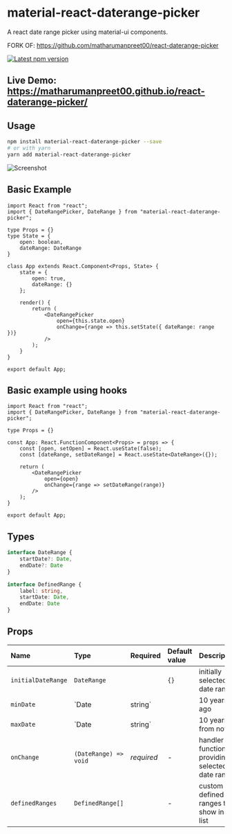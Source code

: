 # material-react-daterange-picker
A react date range picker using material-ui components.

FORK OF: https://github.com/matharumanpreet00/react-daterange-picker 

<a href='https://www.npmjs.com/package/rori4/react-daterange-picker'>
    <img src='https://img.shields.io/npm/v/rori4/react-daterange-picker.svg' alt='Latest npm version'>
</a>

## Live Demo: https://matharumanpreet00.github.io/react-daterange-picker/




## Usage

```bash
npm install material-react-daterange-picker --save
# or with yarn
yarn add material-react-daterange-picker
```

![Screenshot](/screenshot_1.png?raw=true "Screenshot")

## Basic Example
```tsx
import React from "react";
import { DateRangePicker, DateRange } from "material-react-daterange-picker";

type Props = {}
type State = {
    open: boolean,
    dateRange: DateRange
}

class App extends React.Component<Props, State> {
	state = {
		open: true,
		dateRange: {}
	};
	
	render() {
		return (
			<DateRangePicker
				open={this.state.open}
				onChange={range => this.setState({ dateRange: range })}
			/>
		);
	}
}

export default App;
```

## Basic example using hooks
```tsx
import React from "react";
import { DateRangePicker, DateRange } from "material-react-daterange-picker";

type Props = {}

const App: React.FunctionComponent<Props> = props => {
	const [open, setOpen] = React.useState(false);
	const [dateRange, setDateRange] = React.useState<DateRange>({});

	return (
		<DateRangePicker
			open={open}
			onChange={range => setDateRange(range)}
		/>
	);
}

export default App;
```

## Types 
```ts
interface DateRange {
    startDate?: Date,
    endDate?: Date
}

interface DefinedRange {
    label: string,
    startDate: Date,
    endDate: Date
}
```

## Props

Name | Type | Required | Default value | Description
:--- | :--- | :--- | :--- | :---
`initialDateRange` | `DateRange` | | `{}` | initially selected date range
`minDate` | `Date | string` | | 10 years ago | min date allowed in range
`maxDate` | `Date | string` | | 10 years from now | max date allowed in range
`onChange` | `(DateRange) => void` | _required_ | - | handler function for providing selected date range
`definedRanges` | `DefinedRange[]` | | - | custom defined ranges to show in the list

